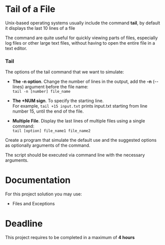 # Tail of a File

Unix-based operating systems usually include the command **tail**, 
by default it displays the last 10 lines of a file

The command are quite useful for quickly viewing parts of files, 
especially log files or other large text files, without having to open the entire file in a text editor.

### Tail
The options of the tail command that we want to simulate:

- **The -n option**. Change the number of lines in the output, add the **-n** (--lines) argument before the file name:   
  `tail -n [number] file_name`


- **The +NUM sign**. To specify the starting line.  
  For example, `tail +15 input.txt` prints input.txt starting from line number 15, until the end of the file.


- **Multiple File**. Display the last lines of multiple files using a single command:  
  `tail [option] file_name1 file_name2`

Create a program that simulate the default use and 
the suggested options as optionally arguments of the command.   

The script should be executed via command line with the necessary arguments.
	
		 
# Documentation

For this project solution you may use:

- Files and Exceptions

# Deadline

This project requires to be completed in a maximum of **4 hours**
